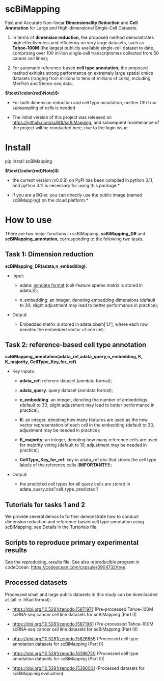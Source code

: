 # scBiMapping
Fast and Accurate Non-linear **Dimensionality Reduction** and **Cell Annotation** for Large and High-dimensional Single-Cell Datasets:

1. In terms of **dimension reduction**, the proposed method demonstrates high effectiveness and efficiency on very large datasets, such as **Tahoe-100M** (the largest publicly available single-cell dataset to date, comprising over 100 million single-cell transcriptomes collected from 50 cancer cell lines);

2. For automatic reference-based **cell type annotation**, the proposed method exhibits strong performance on extremely large spatial omics datasets (ranging from millions to tens of millions of cells), including MerFish and Stereo-seq data.

**$\text{\color{red}Note}$:**

* For both dimension reduction and cell type annotation, neither GPU nor subsampling of cells is needed.

* The initial version of this project was released on https://github.com/scBGI/scBiMapping, and subsequent maintenance of the project will be conducted here, due to the login issue.



# Install 
pip install scBiMapping

**$\text{\color{red}Note}$:**

* the current version (v0.0.8) on PyPI has been compiled in python 3.11, and python 3.11 is necessary for using this package.*

* if you are a BGIer, you can directly use the public image (named scBiMapping) on the cloud platform.*

# How to use 
There are two major functions in scBiMapping, **scBiMapping_DR** and **scBiMapping_annotation**, corresponding to the following two tasks.
 
## Task 1: Dimension reduction

**scBiMapping_DR(adata,n_embedding):**

* Input: 
  * adata: [anndata format](https://anndata.readthedocs.io/en/latest/tutorials/notebooks/getting-started.html) (cell-feature sparse matrix is stored in adata.X);   

  * n_embedding: an integer, denoting embedding dimensions (default to 30; slight adjustment may lead to better performance in practice);

* Output:
  * Embedded matrix is stored in adata.obsm['U'], where each row denotes the embedded vector of one cell;

## Task 2: reference-based cell type annotation
**scBiMapping_annotation(adata_ref,adata_query,n_embedding, K, K_majority, CellType_Key_for_ref)**  

* Key Inputs: 
  * **adata_ref**: referenc dataset (anndata format);

  * **adata_query**: query dataset (anndata format); 

  * **n_embedding**: an integer, denoting the number of embeddings (default to 30; slight adjustment may lead to better performance in practice);  

  * **K**: an integer, denoting how many features are used as the new vector representation of each cell in the embedding (default to 30; adjustment may be needed in practice); 

  * **K_majority**: an integer, denoting how many reference cells are used for majority voting (default to 10; adjustment may be needed in practice);
 
  * **CellType_Key_for_ref**: key in adata_ref.obs that stores the cell type labels of the reference cells (**IMPORTANT!!!**);
 
 * Output:
   * the predicted cell types for all query cells are stored in adata_query.obs['cell_type_predicted']

## Tutorials for tasks 1 and 2

We provide several demos to further demonstrate how to conduct dimension reduction and reference-based cell type annotation using scBiMapping; see Details in the Turtorials file.

## Scripts to reproduce primary experimental results

See the reproducing_results file. See also reproducible program in codeOcean: https://codeocean.com/capsule/3904732/tree.

## Processed datasets
Processed small and large public datasets in this study can be downloaded at (all in .h5ad format):

* https://doi.org/10.5281/zenodo.15871971 (Pre-processed Tahoe-100M scRNA-seq cancer cell line datasets for scBiMapping (Part I))

* https://doi.org/10.5281/zenodo.15871981 (Pre-processed Tahoe-100M scRNA-seq cancer cell line datasets for scBiMapping (Part II))

* https://doi.org/10.5281/zenodo.15826658 (Processed cell type annotation datasets for scBiMapping (Part I))
  
* https://doi.org/10.5281/zenodo.16396750 (Processed cell type annotation datasets for scBiMapping (Part II))

* https://doi.org/10.5281/zenodo.15380061 (Processed datasets for scBiMappinig evaluation)


